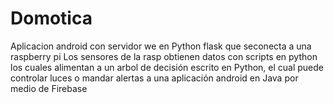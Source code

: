# Domotica
Aplicacion android con servidor we en Python flask que seconecta a una raspberry pi
Los sensores de la rasp obtienen datos con scripts en python los cuales alimentan a un arbol de decisión escrito en Python,
el cual puede controlar luces o mandar alertas a una aplicación android en Java por medio de Firebase
